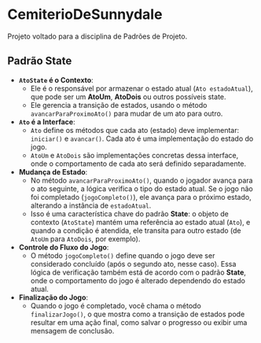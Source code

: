 # CemiterioDeSunnydale
Projeto voltado para a disciplina de Padrões de Projeto.

## Padrão State
- **`AtoState` é o Contexto**:
    - Ele é o responsável por armazenar o estado atual (`Ato estadoAtual`), que pode ser um **AtoUm**, **AtoDois** ou outros possíveis state.
    - Ele gerencia a transição de estados, usando o método `avancarParaProximoAto()` para mudar de um ato para outro.
- **`Ato` é a Interface**:
    - `Ato` define os métodos que cada ato (estado) deve implementar: `iniciar()` e `avancar()`. Cada ato é uma implementação do estado do jogo.
    - `AtoUm` e `AtoDois` são implementações concretas dessa interface, onde o comportamento de cada ato será definido separadamente.
- **Mudança de Estado**:
    - No método `avancarParaProximoAto()`, quando o jogador avança para o ato seguinte, a lógica verifica o tipo do estado atual. Se o jogo não foi completado (`jogoCompleto()`), ele avança para o próximo estado, alterando a instância de `estadoAtual`.
    - Isso é uma característica chave do padrão **State**: o objeto de contexto (`AtoState`) mantém uma referência ao estado atual (`Ato`), e quando a condição é atendida, ele transita para outro estado (de `AtoUm` para `AtoDois`, por exemplo).
- **Controle do Fluxo do Jogo**:
    - O método `jogoCompleto()` define quando o jogo deve ser considerado concluído (após o segundo ato, nesse caso). Essa lógica de verificação também está de acordo com o padrão **State**, onde o comportamento do jogo é alterado dependendo do estado atual.
- **Finalização do Jogo**:
    - Quando o jogo é completado, você chama o método `finalizarJogo()`, o que mostra como a transição de estados pode resultar em uma ação final, como salvar o progresso ou exibir uma mensagem de conclusão.
